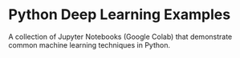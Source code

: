 # Python Deep Learning Examples
A collection of Jupyter Notebooks (Google Colab) that demonstrate common machine learning techniques in Python.

